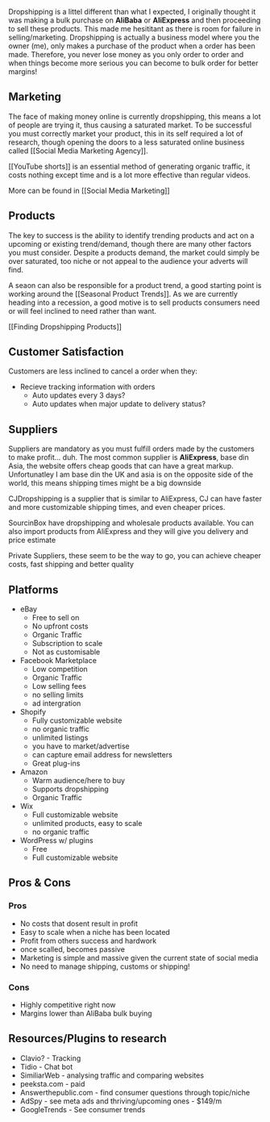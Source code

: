 Dropshipping is a littel different than what I expected, I originally thought it was making a bulk purchase on **AliBaba** or **AliExpress** and then proceeding to sell these products. This made me hesititant as there is room for failure in selling/marketing.
Dropshipping is actually a business model where you the owner (me), only makes a purchase of the product when a order has been made. Therefore, you never lose money as you only order to order and when things become more serious you can become to bulk order for better margins!

## Marketing

The face of making money online is currently dropshipping, this means a lot of people are trying it, thus causing a saturated market. To be successful you must correctly market your product, this in its self required a lot of research, though opening the doors to a less saturated online business called [[Social Media Marketing Agency]].

[[YouTube shorts]] is an essential method of generating organic traffic, it costs nothing except time and is a lot more effective than regular videos.

More can be found in [[Social Media Marketing]]
## Products

The key to success is the ability to identify trending products and act on a upcoming or existing trend/demand, though there are many other factors you must consider. Despite a products demand, the market could simply be over saturated, too niche or not appeal to the audience your adverts will find.

A seaon can also be responsible for a product trend, a good starting point is working around the [[Seasonal Product Trends]]. As we are currently heading into a recession, a good motive is to sell products consumers need or will feel inclined to need rather than want.

[[Finding Dropshipping Products]]

## Customer Satisfaction

Customers are less inclined to cancel a order when they:
- Recieve tracking information with orders
	- Auto updates every 3 days?
	- Auto updates when major update to delivery status?

## Suppliers

Suppliers are mandatory as you must fulfill orders made by the customers to make profit... duh. The most common supplier is **AliExpress**, base din Asia, the website offers cheap goods that can have a great markup. Unfortunatley I am base din the UK and asia is on the opposite side of the world, this means shipping times might be a big downside

CJDropshipping is a supplier that is similar to AliExpress, CJ can have faster and more customizable shipping times, and even cheaper prices.

SourcinBox have dropshipping and wholesale products available. You can also import products from AliExpress and they will give you delivery and price estimate

Private Suppliers, these seem to be the way to go, you can achieve cheaper costs, fast shipping and  better quality

## Platforms

- eBay
	- Free to sell on
	- No upfront costs
	- Organic Traffic
	- Subscription to scale
	- Not as customisable
- Facebook Marketplace
	- Low competition
	- Organic Traffic
	- Low selling fees
	- no selling limits
	- ad intergration
- Shopify
	- Fully customizable website
	- no organic traffic
	- unlimited listings
	- you have to market/advertise
	- can capture email address for newsletters
	- Great plug-ins
- Amazon
	- Warm audience/here to buy
	- Supports dropshipping
	- Organic Traffic
- Wix
	- Full customizable website
	- unlimited products, easy to scale
	- no organic traffic
- WordPress w/ plugins
	- Free
	- Full customizable website


## Pros & Cons

### Pros

 - No costs that dosent result in profit
 - Easy to scale when a niche has been located
 - Profit from others success and hardwork
 - once scalled, becomes passive
 - Marketing is simple and massive given the current state of social media
 - No need to manage shipping, customs or shipping!

### Cons

- Highly competitive right now
- Margins lower than AliBaba bulk buying

## Resources/Plugins to research

- Clavio? - Tracking
- Tidio - Chat bot
- SimiliarWeb - analysing traffic and comparing websites
- peeksta.com - paid
- Answerthepublic.com - find consumer questions through topic/niche
- AdSpy - see meta ads and thriving/upcoming ones - $149/m
- GoogleTrends - See consumer trends